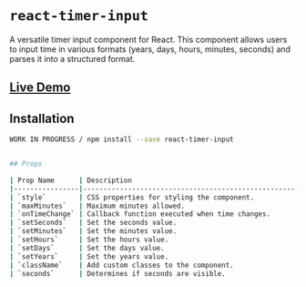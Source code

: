 # `react-timer-input`

A versatile timer input component for React. This component allows users to input time in various formats (years, days, hours, minutes, seconds) and parses it into a structured format.

## [Live Demo](https://liambickett.github.io/react-timer-input/)

## Installation

```bash
WORK IN PROGRESS / npm install --save react-timer-input


## Props

| Prop Name      | Description                                                | Type                               | Default Value |
|----------------|------------------------------------------------------------|------------------------------------|---------------|
| `style`        | CSS properties for styling the component.                  | `React.CSSProperties`               | -             |
| `maxMinutes`   | Maximum minutes allowed.                                   | `number`                           | -             |
| `onTimeChange` | Callback function executed when time changes.              | `(minutes: number) => void`        | -             |
| `setSeconds`   | Set the seconds value.                                     | `(seconds: number) => void`        | -             |
| `setMinutes`   | Set the minutes value.                                     | `(minutes: number) => void`        | -             |
| `setHours`     | Set the hours value.                                       | `(hours: number) => void`          | -             |
| `setDays`      | Set the days value.                                        | `(days: number) => void`           | -             |
| `setYears`     | Set the years value.                                       | `(years: number) => void`          | -             |
| `className`    | Add custom classes to the component.                       | `string`                           | -             |
| `seconds`      | Determines if seconds are visible.                         | `boolean`                          | `false`       |

```
